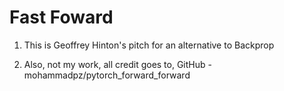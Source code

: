 # Fast Foward

1. This is Geoffrey Hinton's pitch for an alternative to Backprop

2. Also, not my work, all credit goes to, GitHub - mohammadpz/pytorch_forward_forward
